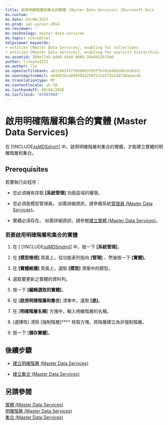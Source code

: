```yaml
---
title: 啟用明確階層和集合的實體 (Master Data Services) |Microsoft Docs
ms.custom: ''
ms.date: 03/06/2017
ms.prod: sql-server-2014
ms.reviewer: ''
ms.technology: master-data-services
ms.topic: conceptual
helpviewer_keywords:
- entities [Master Data Services], enabling for collections
- entities [Master Data Services], enabling for explicit hierarchies
ms.assetid: 380e77e5-ad60-43d4-9605-34a84525f5dd
author: lrtoyou1223
ms.author: lle
ms.openlocfilehash: a8129b3f67f050603f85ffb782a9dd209cb303fc
ms.sourcegitcommit: ad4d92dce894592a259721a1571b1d8736abacdb
ms.translationtype: MT
ms.contentlocale: zh-TW
ms.lasthandoff: 08/04/2020
ms.locfileid: "87687004"
---
```

# <a name="enable-an-entity-for-explicit-hierarchies-and-collections-master-data-services"></a>啟用明確階層和集合的實體 (Master Data Services)
  在 [!INCLUDE[ssMDSshort](../includes/ssmdsshort-md.md)] 中，啟用明確階層和集合的實體，才能建立實體的明確階層和集合。  
  
## <a name="prerequisites"></a>Prerequisites  
 若要執行此程序：  
  
-   您必須擁有存取 **[系統管理]** 功能區域的權限。  
  
-   您必須是模型管理員。 如需詳細資訊，請參閱系統[管理員 &#40;Master Data Services&#41;](administrators-master-data-services.md)。  
  
-   實體必須存在。 如需詳細資訊，請參閱[建立實體 &#40;Master Data Services&#41;](../../2014/master-data-services/create-an-entity-master-data-services.md)。  
  
### <a name="to-enable-an-entity-for-explicit-hierarchies-and-collections"></a>若要啟用明確階層和集合的實體  
  
1.  在 [ [!INCLUDE[ssMDSmdm](../includes/ssmdsmdm-md.md)]] 中，按一下 **[系統管理]**。  
  
2.  在 **[模型檢視]** 頁面上，從功能表列指向 **[管理]** ，然後按一下 **[實體]**。  
  
3.  在 **[實體維護]** 頁面上，選取 **[模型]** 清單中的模型。  
  
4.  選取要更新之實體的資料列。  
  
5.  按一下 **[編輯選取的實體]**。  
  
6.  從 [**啟用明確階層和集合**] 清單中，選取 **[是]**。  
  
7.  在 [**明確階層名稱**] 方塊中，輸入明確階層的名稱。  
  
8.  (選擇性) 清除 [強制階層]**** 核取方塊，將階層建立為非強制階層。  
  
9. 按一下 [**儲存實體**]。  
  
## <a name="next-steps"></a>後續步驟  
  
-   [建立明確階層 &#40;Master Data Services&#41;](../../2014/master-data-services/create-an-explicit-hierarchy-master-data-services.md)  
  
-   [建立集合 &#40;Master Data Services&#41;](../../2014/master-data-services/create-a-collection-master-data-services.md)  
  
## <a name="see-also"></a>另請參閱  
 [實體 &#40;Master Data Services&#41;](../../2014/master-data-services/entities-master-data-services.md)   
 [明確階層 &#40;Master Data Services&#41;](../../2014/master-data-services/explicit-hierarchies-master-data-services.md)   
 [集合 &#40;Master Data Services&#41;](../../2014/master-data-services/collections-master-data-services.md)  
  
  
